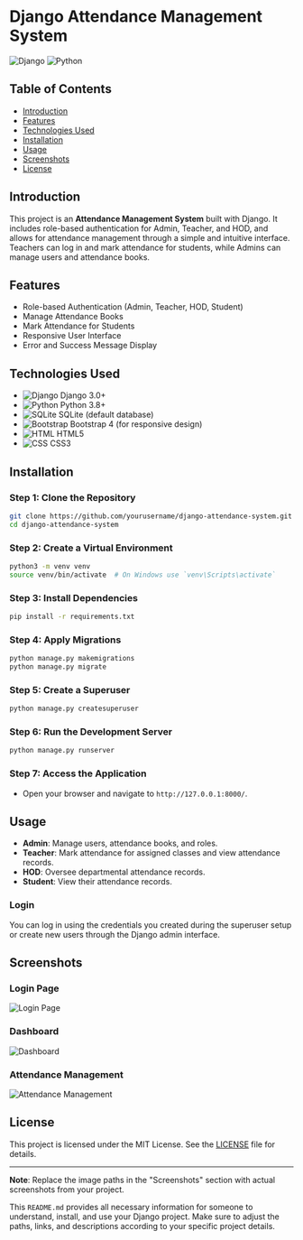 # Django Attendance Management System

![Django](https://img.shields.io/badge/Django-3.0+-green?style=for-the-badge&logo=django)
![Python](https://img.shields.io/badge/Python-3.8+-blue?style=for-the-badge&logo=python)

## Table of Contents
- [Introduction](#introduction)
- [Features](#features)
- [Technologies Used](#technologies-used)
- [Installation](#installation)
- [Usage](#usage)
- [Screenshots](#screenshots)
- [License](#license)

## Introduction
This project is an **Attendance Management System** built with Django. It includes role-based authentication for Admin, Teacher, and HOD, and allows for attendance management through a simple and intuitive interface. Teachers can log in and mark attendance for students, while Admins can manage users and attendance books.

## Features
- Role-based Authentication (Admin, Teacher, HOD, Student)
- Manage Attendance Books
- Mark Attendance for Students
- Responsive User Interface
- Error and Success Message Display

## Technologies Used

- ![Django](https://img.shields.io/badge/-Django-092E20?style=for-the-badge&logo=django&logoColor=white) Django 3.0+
- ![Python](https://img.shields.io/badge/-Python-3776AB?style=for-the-badge&logo=python&logoColor=white) Python 3.8+
- ![SQLite](https://img.shields.io/badge/-SQLite-003B57?style=for-the-badge&logo=sqlite&logoColor=white) SQLite (default database)
- ![Bootstrap](https://img.shields.io/badge/-Bootstrap-563D7C?style=for-the-badge&logo=bootstrap&logoColor=white) Bootstrap 4 (for responsive design)
- ![HTML](https://img.shields.io/badge/-HTML-E34F26?style=for-the-badge&logo=html5&logoColor=white) HTML5
- ![CSS](https://img.shields.io/badge/-CSS-1572B6?style=for-the-badge&logo=css3&logoColor=white) CSS3

## Installation

### Step 1: Clone the Repository
```bash
git clone https://github.com/yourusername/django-attendance-system.git
cd django-attendance-system
```

### Step 2: Create a Virtual Environment
```bash
python3 -m venv venv
source venv/bin/activate  # On Windows use `venv\Scripts\activate`
```

### Step 3: Install Dependencies
```bash
pip install -r requirements.txt
```

### Step 4: Apply Migrations
```bash
python manage.py makemigrations
python manage.py migrate
```

### Step 5: Create a Superuser
```bash
python manage.py createsuperuser
```

### Step 6: Run the Development Server
```bash
python manage.py runserver
```

### Step 7: Access the Application
- Open your browser and navigate to `http://127.0.0.1:8000/`.

## Usage

- **Admin**: Manage users, attendance books, and roles.
- **Teacher**: Mark attendance for assigned classes and view attendance records.
- **HOD**: Oversee departmental attendance records.
- **Student**: View their attendance records.

### Login
You can log in using the credentials you created during the superuser setup or create new users through the Django admin interface.

## Screenshots

### Login Page
![Login Page](screenshots/login.png)

### Dashboard
![Dashboard](screenshots/dashboard.png)

### Attendance Management
![Attendance Management](screenshots/attendance.png)

## License
This project is licensed under the MIT License. See the [LICENSE](LICENSE) file for details.

---

**Note**: Replace the image paths in the "Screenshots" section with actual screenshots from your project.

This `README.md` provides all necessary information for someone to understand, install, and use your Django project. Make sure to adjust the paths, links, and descriptions according to your specific project details.